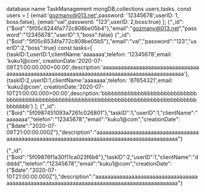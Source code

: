 database name TaskManagement mongDB,collections users,tasks.
const users = [
  {email:'gozmanv@013.net',password: '12345678',userID: 1, boss:false},
  {email:"val",password: "123",userID: 2,boss:true}
];
{"_id":{"$oid":"5f05c6244fa772c808be05b4"},"email":"gozmanv@013.net","password":"12345678","userID":1,"boss":false}
{"_id":{"$oid":"5f05c6534fa772c808be05b5"},"email":"val","password":"123","userID":2,"boss":true}
const tasks=[
  {taskID:1,userID:1,clientName:'aaaaaaa',telefon: '12345678',email: 'kuku1@com', creationDate:'2020-07-09T21:00:00.000+00:00',description:'aaaaaaaaaaaaaaaaaaaaaaaaaaaaaaaaaaaaaaaaaaaaaaaaaaaaaaaaaaaaaaaaaaaaaaaaaaaaaaaaaaaaaaaaaaa'},
  {taskID:2,userID:1,clientName:'aaaaaaa',telefon: '87654321',email: 'kuku2@com', creationDate:'2020-07-10T21:00:00.000+00:00',description:'bbbbbbbbbbbbbbbbbbbbbbbbbbbbbbbbbbbbbbbbbbbbbbbbbbbbbbbbbbbbbbbbbbbbbbbbbbbbbbbbbbbbbbbbbbbbbb'}
];
{"_id":{"$oid":"5f0987451093a7261c026801"},"taskID":1,"userID":1,"clientName":"aaaaaaa","telefon":"12345678","email":"kuku1@com","creationDate":{"$date":"2020-07-09T21:00:00.000Z"},"description":"aaaaaaaaaaaaaaaaaaaaaaaaaaaaaaaaaaaaaaaaaaaaaaaaaaaaaaaaaaaaaaaaaaaaaaaaaaaaaaaaaaaaaaaaaaa"}

{"_id":{"$oid":"5f09876f1a30f11ca023f6b6"},"taskID":2,"userID":1,"clientName":"ddddd","telefon":"12345678","email":"kuku1@com","creationDate":{"$date":"2020-07-10T21:00:00.000Z"},"description":"aaaaaaaaaaaaaaaaaaaaaaaaaaaaaaaaaaaaaaaaaaaaaaaaaaaaaaaaaaaaaaaaaaaaaaaaaaaaaaaaaaaaaaaaaaa"}



